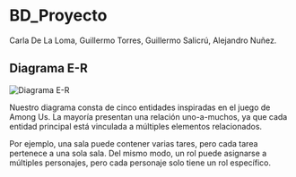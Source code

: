 # BD_Proyecto

Carla De La Loma, Guillermo Torres, Guillermo Salicrú, Alejandro Nuñez.

## Diagrama E-R

![Diagrama E-R](https://github.com/user-attachments/assets/6e4dc82d-a476-4750-878f-0c1c093dbe5e)

Nuestro diagrama consta de cinco entidades inspiradas en el juego de Among Us. La mayoría presentan una relación uno-a-muchos, ya que cada entidad principal está vinculada a múltiples elementos relacionados.

Por ejemplo, una sala puede contener varias tares, pero cada tarea pertenece a una sola sala. Del mismo modo, un rol puede asignarse a múltiples personajes, pero cada personaje solo tiene un rol específico.

